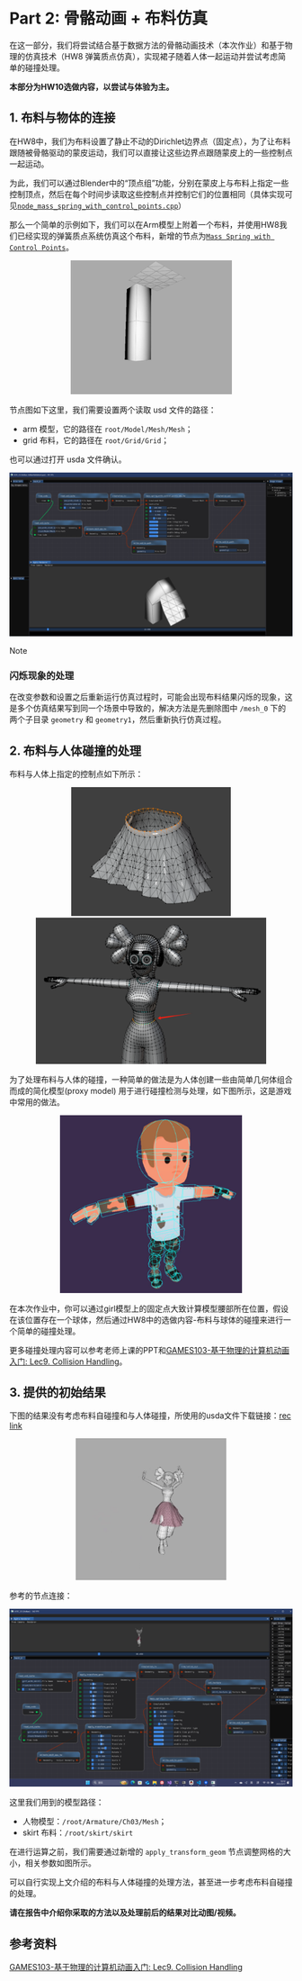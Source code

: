 # Part 2: 骨骼动画 + 布料仿真

在这一部分，我们将尝试结合基于数据方法的骨骼动画技术（本次作业）和基于物理的仿真技术（HW8 弹簧质点仿真），实现裙子随着人体一起运动并尝试考虑简单的碰撞处理。

**本部分为HW10选做内容，以尝试与体验为主。**

## 1. 布料与物体的连接

在HW8中，我们为布料设置了静止不动的Dirichlet边界点（固定点），为了让布料跟随被骨骼驱动的蒙皮运动，我们可以直接让这些边界点跟随蒙皮上的一些控制点一起运动。

为此，我们可以通过Blender中的“顶点组”功能，分别在蒙皮上与布料上指定一些控制顶点，然后在每个时间步读取这些控制点并控制它们的位置相同（具体实现可见[`node_mass_spring_with_control_points.cpp`](../../../Framework3D/submissions/assignments/nodes/node_mass_spring_with_control_points.cpp)）

那么一个简单的示例如下，我们可以在Arm模型上附着一个布料，并使用HW8我们已经实现的弹簧质点系统仿真这个布料，新增的节点为[`Mass Spring with Control Points`](../../../Framework3D/submissions/assignments/nodes/node_mass_spring_with_control_points.cpp)。

<div  align="center">    
 <img src="../images/arm-with-cloth.gif" style="zoom:70%" />
</div>

节点图如下这里，我们需要设置两个读取 usd 文件的路径：
- arm 模型，它的路径在 `root/Model/Mesh/Mesh`；
- grid 布料，它的路径在 `root/Grid/Grid`；

也可以通过打开 usda 文件确认。


<div  align="center">    
 <img src="../images/node-arm-with-cloth.png" style="zoom:70%" />
</div>

> [!Note]
> ### 闪烁现象的处理
> 在改变参数和设置之后重新运行仿真过程时，可能会出现布料结果闪烁的现象，这是多个仿真结果写到同一个场景中导致的，解决方法是先删除图中 `/mesh_0` 下的两个子目录 `geometry` 和 `geometry1`，然后重新执行仿真过程。

## 2. 布料与人体碰撞的处理 

布料与人体上指定的控制点如下所示：

<div  align="center">    
 <img src="../images/skirt-fixed-points.png" style="zoom:40%" />
</div>

<div  align="center">    
 <img src="../images/girl-fixed-points.png" style="zoom:40%" />
</div>


为了处理布料与人体的碰撞，一种简单的做法是为人体创建一些由简单几何体组合而成的简化模型(proxy model) 用于进行碰撞检测与处理，如下图所示，这是游戏中常用的做法。

<div  align="center">    
 <img src="../images/collider.png" style="zoom:40%" />
</div>

在本次作业中，你可以通过girl模型上的固定点大致计算模型腰部所在位置，假设在该位置存在一个球体，然后通过HW8中的选做内容-布料与球体的碰撞来进行一个简单的碰撞处理。

更多碰撞处理内容可以参考老师上课的PPT和[GAMES103-基于物理的计算机动画入门: Lec9. Collision Handling](https://www.bilibili.com/video/BV12Q4y1S73g/?p=9&share_source=copy_web&vd_source=19d965dd50171e7e3327ff6e149567c2)。

## 3. 提供的初始结果

下图的结果没有考虑布料自碰撞和与人体碰撞，所使用的usda文件下载链接：[rec link](https://rec.ustc.edu.cn/share/e3bbfa90-1525-11ef-86c4-b5a47b81827a)

<div  align="center">    
 <img src="../images/girl-with-cloth-intersect.gif" style="zoom:70%" />
</div>

参考的节点连接：
<div  align="center">    
 <img src="../images/node-girl-with-skirt.png" style="zoom:70%" />
</div>

这里我们用到的模型路径：
- 人物模型：`/root/Armature/Ch03/Mesh`；
- skirt 布料：`/root/skirt/skirt`

在进行运算之前，我们需要通过新增的 `apply_transform_geom` 节点调整网格的大小，相关参数如图所示。

可以自行实现上文介绍的布料与人体碰撞的处理方法，甚至进一步考虑布料自碰撞的处理。

**请在报告中介绍你采取的方法以及处理前后的结果对比动图/视频。**

## 参考资料
[GAMES103-基于物理的计算机动画入门: Lec9. Collision Handling](https://www.bilibili.com/video/BV12Q4y1S73g/?p=9&share_source=copy_web&vd_source=19d965dd50171e7e3327ff6e149567c2)